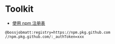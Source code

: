 # Toolkit

- [使用 npm 注册表](https://docs.github.com/zh/packages/working-with-a-github-packages-registry/working-with-the-npm-registry)

```
@bossjobmatt:registry=https://npm.pkg.github.com
//npm.pkg.github.com/:_authToken=xxx
```